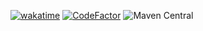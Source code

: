 [![wakatime](https://wakatime.com/badge/github/beanbeanjuice/Java-KohuCafe-Database-Wrapper.svg?style=for-the-badge)](https://wakatime.com/badge/github/beanbeanjuice/Java-KohuCafe-Database-Wrapper)
[![CodeFactor](https://www.codefactor.io/repository/github/beanbeanjuice/java-kohucafe-database-wrapper/badge?style=for-the-badge)](https://www.codefactor.io/repository/github/beanbeanjuice/java-kohucafe-database-wrapper)
![Maven Central](https://img.shields.io/maven-central/v/com.beanbeanjuice/kohucafe-api-wrapper?color=%23CBC3E3&style=for-the-badge)
